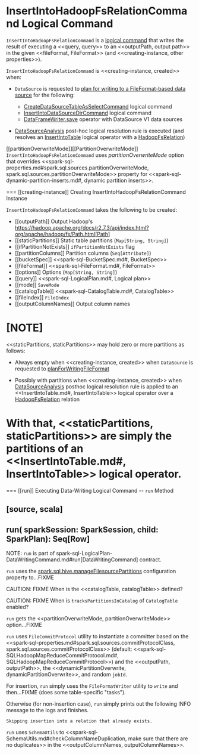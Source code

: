 # InsertIntoHadoopFsRelationCommand Logical Command

`InsertIntoHadoopFsRelationCommand` is a [logical command](DataWritingCommand.md) that writes the result of executing a <<query, query>> to an <<outputPath, output path>> in the given <<fileFormat, FileFormat>> (and <<creating-instance, other properties>>).

`InsertIntoHadoopFsRelationCommand` is <<creating-instance, created>> when:

* `DataSource` is requested to [plan for writing to a FileFormat-based data source](../DataSource.md#planForWritingFileFormat) for the following:
    * [CreateDataSourceTableAsSelectCommand](CreateDataSourceTableAsSelectCommand.md) logical command
    * [InsertIntoDataSourceDirCommand](InsertIntoDataSourceDirCommand.md) logical command
    * [DataFrameWriter.save](../spark-sql-DataFrameWriter.md#save) operator with DataSource V1 data sources

* [DataSourceAnalysis](../logical-analysis-rules/DataSourceAnalysis.md) post-hoc logical resolution rule is executed (and resolves an [InsertIntoTable](InsertIntoTable.md) logical operator with a [HadoopFsRelation](../HadoopFsRelation.md))

[[partitionOverwriteMode]][[PartitionOverwriteMode]]
`InsertIntoHadoopFsRelationCommand` uses *partitionOverwriteMode* option that overrides <<spark-sql-properties.md#spark.sql.sources.partitionOverwriteMode, spark.sql.sources.partitionOverwriteMode>> property for <<spark-sql-dynamic-partition-inserts.md#, dynamic partition inserts>>.

=== [[creating-instance]] Creating InsertIntoHadoopFsRelationCommand Instance

`InsertIntoHadoopFsRelationCommand` takes the following to be created:

* [[outputPath]] Output Hadoop's https://hadoop.apache.org/docs/r2.7.3/api/index.html?org/apache/hadoop/fs/Path.html[Path]
* [[staticPartitions]] Static table partitions (`Map[String, String]`)
* [[ifPartitionNotExists]] `ifPartitionNotExists` flag
* [[partitionColumns]] Partition columns (`Seq[Attribute]`)
* [[bucketSpec]] <<spark-sql-BucketSpec.md#, BucketSpec>>
* [[fileFormat]] <<spark-sql-FileFormat.md#, FileFormat>>
* [[options]] Options (`Map[String, String]`)
* [[query]] <<spark-sql-LogicalPlan.md#, Logical plan>>
* [[mode]] `SaveMode`
* [[catalogTable]] <<spark-sql-CatalogTable.md#, CatalogTable>>
* [[fileIndex]] `FileIndex`
* [[outputColumnNames]] Output column names

[NOTE]
====
<<staticPartitions, staticPartitions>> may hold zero or more partitions as follows:

* Always empty when <<creating-instance, created>> when `DataSource` is requested to [planForWritingFileFormat](../DataSource.md#planForWritingFileFormat)

* Possibly with partitions when <<creating-instance, created>> when [DataSourceAnalysis](../logical-analysis-rules/DataSourceAnalysis.md) posthoc logical resolution rule is applied to an <<InsertIntoTable.md#, InsertIntoTable>> logical operator over a [HadoopFsRelation](../HadoopFsRelation.md) relation

With that, <<staticPartitions, staticPartitions>> are simply the partitions of an <<InsertIntoTable.md#, InsertIntoTable>> logical operator.
====

=== [[run]] Executing Data-Writing Logical Command -- `run` Method

[source, scala]
----
run(
  sparkSession: SparkSession,
  child: SparkPlan): Seq[Row]
----

NOTE: `run` is part of spark-sql-LogicalPlan-DataWritingCommand.md#run[DataWritingCommand] contract.

`run` uses the [spark.sql.hive.manageFilesourcePartitions](../SQLConf.md#manageFilesourcePartitions) configuration property to...FIXME

CAUTION: FIXME When is the <<catalogTable, catalogTable>> defined?

CAUTION: FIXME When is `tracksPartitionsInCatalog` of `CatalogTable` enabled?

`run` gets the <<partitionOverwriteMode, partitionOverwriteMode>> option...FIXME

`run` uses `FileCommitProtocol` utility to instantiate a committer based on the <<spark-sql-properties.md#spark.sql.sources.commitProtocolClass, spark.sql.sources.commitProtocolClass>> (default: <<spark-sql-SQLHadoopMapReduceCommitProtocol.md#, SQLHadoopMapReduceCommitProtocol>>) and the <<outputPath, outputPath>>, the <<dynamicPartitionOverwrite, dynamicPartitionOverwrite>>, and random `jobId`.

For insertion, `run` simply uses the `FileFormatWriter` utility to `write` and then...FIXME (does some table-specific "tasks").

Otherwise (for non-insertion case), `run` simply prints out the following INFO message to the logs and finishes.

```
Skipping insertion into a relation that already exists.
```

`run` uses `SchemaUtils` to <<spark-sql-SchemaUtils.md#checkColumnNameDuplication, make sure that there are no duplicates>> in the <<outputColumnNames, outputColumnNames>>.
